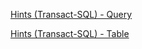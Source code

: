 [Hints (Transact-SQL) - Query](https://docs.microsoft.com/en-us/sql/t-sql/queries/hints-transact-sql-query?view=sql-server-2017)

[Hints (Transact-SQL) - Table](https://docs.microsoft.com/en-us/sql/t-sql/queries/hints-transact-sql-table?view=sql-server-2017)
